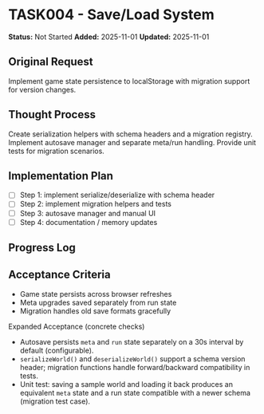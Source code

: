# TASK004 - Save/Load System

**Status:** Not Started
**Added:** 2025-11-01
**Updated:** 2025-11-01

## Original Request
Implement game state persistence to localStorage with migration support for version changes.

## Thought Process
Create serialization helpers with schema headers and a migration registry. Implement autosave manager and separate meta/run handling. Provide unit tests for migration scenarios.

## Implementation Plan
- [ ] Step 1: implement serialize/deserialize with schema header
- [ ] Step 2: implement migration helpers and tests
- [ ] Step 3: autosave manager and manual UI
- [ ] Step 4: documentation / memory updates

## Progress Log

## Acceptance Criteria
- Game state persists across browser refreshes
- Meta upgrades saved separately from run state
- Migration handles old save formats gracefully

Expanded Acceptance (concrete checks)
- Autosave persists `meta` and `run` state separately on a 30s interval by default (configurable).
- `serializeWorld()` and `deserializeWorld()` support a schema version header; migration functions handle forward/backward compatibility in tests.
- Unit test: saving a sample world and loading it back produces an equivalent `meta` state and a run state compatible with a newer schema (migration test case).
